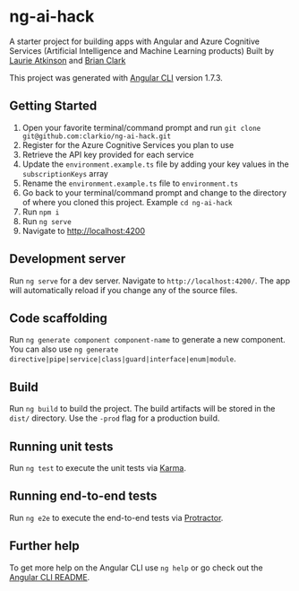 # ng-ai-hack

A starter project for building apps with Angular and Azure Cognitive Services (Artificial Intelligence and Machine Learning products)
Built by [Laurie Atkinson](https://twitter.com/JoyfulCoder) and [Brian Clark](https://clarkio.com)

This project was generated with [Angular CLI](https://github.com/angular/angular-cli) version 1.7.3.

## Getting Started

1.  Open your favorite terminal/command prompt and run `git clone git@github.com:clarkio/ng-ai-hack.git`
2.  Register for the Azure Cognitive Services you plan to use
3.  Retrieve the API key provided for each service
4.  Update the `environment.example.ts` file by adding your key values in the `subscriptionKeys` array
5.  Rename the `environment.example.ts` file to `environment.ts`
6.  Go back to your terminal/command prompt and change to the directory of where you cloned this project. Example `cd ng-ai-hack`
7.  Run `npm i`
8.  Run `ng serve`
9.  Navigate to [http://localhost:4200](http://localhost:4200)

## Development server

Run `ng serve` for a dev server. Navigate to `http://localhost:4200/`. The app will automatically reload if you change any of the source files.

## Code scaffolding

Run `ng generate component component-name` to generate a new component. You can also use `ng generate directive|pipe|service|class|guard|interface|enum|module`.

## Build

Run `ng build` to build the project. The build artifacts will be stored in the `dist/` directory. Use the `-prod` flag for a production build.

## Running unit tests

Run `ng test` to execute the unit tests via [Karma](https://karma-runner.github.io).

## Running end-to-end tests

Run `ng e2e` to execute the end-to-end tests via [Protractor](http://www.protractortest.org/).

## Further help

To get more help on the Angular CLI use `ng help` or go check out the [Angular CLI README](https://github.com/angular/angular-cli/blob/master/README.md).
